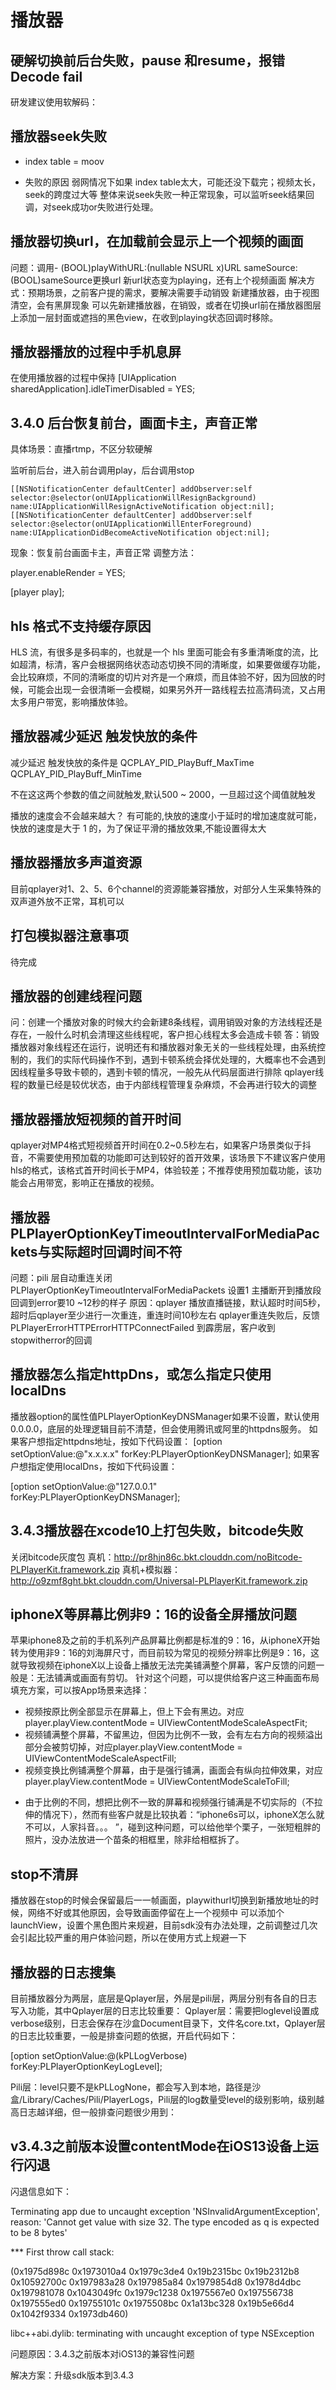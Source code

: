 # 播放器
##  硬解切换前后台失败，pause 和resume，报错 Decode fail
研发建议使用软解码：

##  播放器seek失败
- index table = moov

- 失败的原因
弱网情况下如果 index table太大，可能还没下载完；视频太长，seek的跨度过大等
整体来说seek失败一种正常现象，可以监听seek结果回调，对seek成功or失败进行处理。

##  播放器切换url，在加载前会显示上一个视频的画面

问题：调用- (BOOL)playWithURL:(nullable NSURL x)URL sameSource:(BOOL)sameSource更换url
新url状态变为playing，还有上个视频画面
解决方式：预期场景，之前客户提的需求，要解决需要手动销毁 新建播放器，由于视图清空，会有黑屏现象
可以先新建播放器，在销毁，或者在切换url前在播放器图层上添加一层封面或遮挡的黑色view，在收到playing状态回调时移除。

##  播放器播放的过程中手机息屏
  在使用播放器的过程中保持 [UIApplication sharedApplication].idleTimerDisabled = YES;

##  3.4.0 后台恢复前台，画面卡主，声音正常
具体场景：直播rtmp，不区分软硬解

监听前后台，进入前台调用play，后台调用stop
```
[[NSNotificationCenter defaultCenter] addObserver:self selector:@selector(onUIApplicationWillResignBackground) name:UIApplicationWillResignActiveNotification object:nil];
[[NSNotificationCenter defaultCenter] addObserver:self selector:@selector(onUIApplicationWillEnterForeground) name:UIApplicationDidBecomeActiveNotification object:nil];
```
现象：恢复前台画面卡主，声音正常
调整方法：

player.enableRender = YES;

[player play];

##  hls 格式不支持缓存原因
HLS 流，有很多是多码率的，也就是一个 hls 里面可能会有多重清晰度的流，比如超清，标清，客户会根据网络状态动态切换不同的清晰度，如果要做缓存功能，会比较麻烦，不同的清晰度的切片对齐是一个麻烦，而且体验不好，因为回放的时候，可能会出现一会很清晰一会模糊，如果另外开一路线程去拉高清码流，又占用太多用户带宽，影响播放体验。

##  播放器减少延迟 触发快放的条件
减少延迟 触发快放的条件是
QCPLAY_PID_PlayBuff_MaxTime
QCPLAY_PID_PlayBuff_MinTime

不在这这两个参数的值之间就触发,默认500 ~ 2000，一旦超过这个阈值就触发

播放的速度会不会越来越大？
有可能的,快放的速度小于延时的增加速度就可能，快放的速度是大于 1 的，为了保证平滑的播放效果,不能设置得太大

##  播放器播放多声道资源
目前qplayer对1、2、5、6个channel的资源能兼容播放，对部分人生采集特殊的双声道外放不正常，耳机可以



##  打包模拟器注意事项
待完成

##  播放器的创建线程问题
问：创建一个播放对象的时候大约会新建8条线程，调用销毁对象的方法线程还是存在，一般什么时机会清理这些线程呢，客户担心线程太多会造成卡顿
答：销毁播放器对象线程还在运行，说明还有和播放器对象无关的一些线程处理，由系统控制的，我们的实际代码操作不到，遇到卡顿系统会择优处理的，大概率也不会遇到因线程量多导致卡顿的，遇到卡顿的情况，一般先从代码层面进行排除
qplayer线程的数量已经是较优状态，由于内部线程管理复杂麻烦，不会再进行较大的调整


##  播放器播放短视频的首开时间
  qplayer对MP4格式短视频首开时间在0.2~0.5秒左右，如果客户场景类似于抖音，不需要使用预加载的功能即可达到较好的首开效果，该场景下不建议客户使用hls的格式，该格式首开时间长于MP4，体验较差；不推荐使用预加载功能，该功能会占用带宽，影响正在播放的视频。

##  播放器PLPlayerOptionKeyTimeoutIntervalForMediaPackets与实际超时回调时间不符
问题：pili 层自动重连关闭  PLPlayerOptionKeyTimeoutIntervalForMediaPackets 设置1
主播断开到播放段回调到error要10 ~12秒的样子
原因：qplayer 播放直播链接，默认超时时间5秒，超时后qplayer至少进行一次重连，重连时间10秒左右
qplayer重连失败后，反馈PLPlayerErrorHTTPErrorHTTPConnectFailed 到霹雳层，客户收到stopwitherror的回调

##  播放器怎么指定httpDns，或怎么指定只使用localDns
  播放器option的属性值PLPlayerOptionKeyDNSManager如果不设置，默认使用0.0.0.0，底层的处理逻辑目前不清楚，但会使用腾讯或阿里的httpdns服务。
如果客户想指定httpdns地址，按如下代码设置：
[option setOptionValue:@"x.x.x.x" forKey:PLPlayerOptionKeyDNSManager];
如果客户想指定使用localDns，按如下代码设置：

[option setOptionValue:@"127.0.0.1" forKey:PLPlayerOptionKeyDNSManager];
##  3.4.3播放器在xcode10上打包失败，bitcode失败
 关闭bitcode灰度包
真机：http://pr8hjn86c.bkt.clouddn.com/noBitcode-PLPlayerKit.framework.zip
真机+模拟器：http://o9zmf8ght.bkt.clouddn.com/Universal-PLPlayerKit.framework.zip

##  iphoneX等屏幕比例非9：16的设备全屏播放问题
  苹果iphone8及之前的手机系列产品屏幕比例都是标准的9：16，从iphoneX开始转为使用非9：16的刘海屏尺寸，而目前较为常见的视频分辨率比例是9：16，这就导致视频在iphoneX以上设备上播放无法完美铺满整个屏幕，客户反馈的问题一般是：无法铺满或画面有剪切。
针对这个问题，可以提供给客户这三种画面布局填充方案，可以按App场景来选择：
- 视频按原比例全部显示在屏幕上，但上下会有黑边。对应player.playView.contentMode = UIViewContentModeScaleAspectFit;
- 视频铺满整个屏幕，不留黑边，但因为比例不一致，会有左右方向的视频溢出部分会被剪切掉，对应player.playView.contentMode = UIViewContentModeScaleAspectFill;
- 视频变换比例铺满整个屏幕，由于是强行铺满，画面会有纵向拉伸效果，对应player.playView.contentMode = UIViewContentModeScaleToFill;



* 由于比例的不同，想把比例不一致的屏幕和视频强行铺满是不切实际的（不拉伸的情况下），然而有些客户就是比较执着：“iphone6s可以，iphoneX怎么就不可以，人家抖音。。。   ”，碰到这种问题，可以给他举个栗子，一张短粗胖的照片，没办法放进一个苗条的相框里，除非给相框拆了。

##  stop不清屏
播放器在stop的时候会保留最后一一帧画面，playwithurl切换到新播放地址的时候，网络不好或其他原因，会导致画面停留在上一个视频中
可以添加个launchView，设置个黑色图片来规避，目前sdk没有办法处理，之前调整过几次会引起比较严重的用户体验问题，所以在使用方式上规避一下

##  播放器的日志搜集
目前播放器分为两层，底层是Qplayer层，外层是pili层，两层分别有各自的日志写入功能，其中Qplayer层的日志比较重要：
Qplayer层：需要把loglevel设置成verbose级别，日志会保存在沙盒Document目录下，文件名core.txt，Qplayer层的日志比较重要，一般是排查问题的依据，开启代码如下：

[option setOptionValue:@(kPLLogVerbose) forKey:PLPlayerOptionKeyLogLevel];

Pili层：level只要不是kPLLogNone，都会写入到本地，路径是沙盒/Library/Caches/Pili/PlayerLogs，Pili层的log数量受level的级别影响，级别越高日志越详细，但一般排查问题很少用到：



##  v3.4.3之前版本设置contentMode在iOS13设备上运行闪退
闪退信息如下：

Terminating app due to uncaught exception 'NSInvalidArgumentException', reason: 'Cannot get value with size 32. The type encoded as q is expected to be 8 bytes'

*** First throw call stack:

(0x1975d898c 0x1973010a4 0x1979c3de4 0x19b2315bc 0x19b2312b8 0x10592700c 0x197983a28 0x197985a84 0x1979854d8 0x1978d4dbc 0x197981078 0x1043049fc 0x1979c1238 0x1975567e0 0x197556738 0x197555ed0 0x19755101c 0x1975508bc 0x1a13bc328 0x19b5e66d4 0x1042f9334 0x1973db460)

libc++abi.dylib: terminating with uncaught exception of type NSException

问题原因：3.4.3之前版本对iOS13的兼容性问题

解决方案：升级sdk版本到3.4.3
